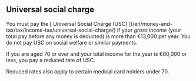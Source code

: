 ##  Universal social charge

You must pay the [ Universal Social Charge (USC) ](/en/money-and-
tax/tax/income-tax/universal-social-charge/) if your _gross income_ (your
total pay before any money is deducted) is more than €13,000 per year. You do
not pay USC on social welfare or similar payments.

If you are aged 70 or over and your total income for the year is €60,000 or
less, you pay a reduced rate of USC.

Reduced rates also apply to certain medical card holders under 70.
